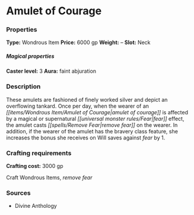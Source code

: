 ﻿---
Title: "Amulet of Courage"
Type: "Wondrous Item"
Price: "6000 gp"
Weight: "–"
Slot: "Neck"
Caster level: "3"
Aura: "faint abjuration"
Description: |
  "These amulets are fashioned of finely worked silver and depict an overflowing tankard. Once per day, when the wearer of an _amulet of courage_ is affected by a magical or supernatural fear effect, the amulet casts _remove fear_ on the wearer. In addition, if the wearer of the amulet has the bravery class feature, she increases the bonus she receives on Will saves against fear by 1."
Crafting cost: "3000 gp"
Sources: "['Divine Anthology']"
---

# Amulet of Courage

### Properties

**Type:** Wondrous Item **Price:** 6000 gp **Weight:** – **Slot:** Neck

##### Magical properties

**Caster level:** 3 **Aura:** faint abjuration

### Description

These amulets are fashioned of finely worked silver and depict an overflowing tankard. Once per day, when the wearer of an _[[items/Wondrous Item/Amulet of Courage|amulet of courage]]_ is affected by a magical or supernatural _[[universal monster rules/Fear|fear]]_ effect, the amulet casts _[[spells/Remove Fear|remove fear]]_ on the wearer. In addition, if the wearer of the amulet has the bravery class feature, she increases the bonus she receives on Will saves against _fear_ by 1.

### Crafting requirements

**Crafting cost:** 3000 gp

Craft Wondrous Items, _remove fear_

### Sources

* Divine Anthology